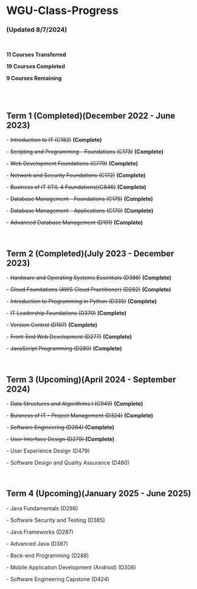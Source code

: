 # WGU-Class-Progress
<h3>(Updated 8/7/2024)</h3>
<br>
<p><b>11 Courses Transferred</p></b>
<p><b>19 Courses Completed</b></p>
<p><b>9 Courses Remaining</b></p>


<br><br>
<h2>Term 1 (Completed)(December 2022 - June 2023)</h2>


<p>- <del>Introduction to IT (C182)</del> <b>(Complete)</b></p> 
<p>- <del>Scripting and Programming - Foundations (C173)</del> <b>(Complete)</b></p>
<p>- <del>Web Development Foundations (C779)</del> <b>(Complete)</b></p>
<p>- <del>Network and Security Foundations (C172)</del> <b>(Complete)</b></p>
<p>- <del>Business of IT (ITIL 4 Foundations)(C846)</del> <b>(Complete)</b></p>
<p>- <del>Database Management - Foundations (C175)</del> <b>(Complete)</b></p>
<p>- <del>Database Management - Applications (C170)</del> <b>(Complete)</b></p>
<p>- <del>Advanced Database Management (D191)</del> <b>(Complete)</b></p>


<br>
<h2>Term 2 (Completed)(July 2023 - December 2023)</h2>

<p>- <del>Hardware and Operating Systems Essentials (D386)</del> <b>(Complete)</b></p> 
<p>- <del>Cloud Foundations (AWS Cloud Practitioner) (D282)</del> <b>(Complete)</b></p> 
<p>- <del>Introduction to Programming in Python (D335)</del> <b>(Complete)</b></p> 
<p>- <del>IT Leadership Foundations (D370)</del> <b>(Complete)</b></p> 
<p>- <del>Version Control (D197)</del> <b>(Complete)</b></p> 
<p>- <del>Front-End Web Development (D277)</del> <b>(Complete)</b></p> 
<p>- <del>JavaScript Programming (D280)</del> <b>(Complete)</b></p> 


<br>
<h2>Term 3 (Upcoming)(April 2024 - September 2024)</h2>

<p>- <del>Data Structures and Algorithims I (C949)</del> <b>(Complete)</b></p> 
<p>- <del>Buisness of IT - Project Management (D324)</del> <b>(Complete)</b></p> 
<p>- <del>Software Engineering (D284) </del> <b>(Complete)</b></p>  
<p>- <del>User Interface Design (D279) </del> <b>(Complete)</b></p> 
<p>- User Experience Design (D479)</p>
<p>- Software Design and Quality Assurance (D480)</p>

<br>
<h2>Term 4 (Upcoming)(January 2025 - June 2025)</h2>

<p>- Java Fundamentals (D286)</p>
<p>- Software Security and Testing (D385)</p>
<p>- Java Frameworks (D287)</p>
<p>- Advanced Java (D387)</p>
<p>- Back-end Programming (D288)</p>
<p>- Mobile Application Development (Android) (D308)</p>
<p>- Software Engineering Capstone (D424)</p>

